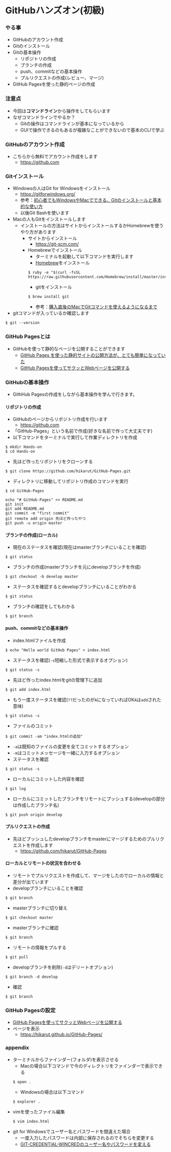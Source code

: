# GitHubハンズオン(初級)
### やる事
* GitHubのアカウント作成
* Gitのインストール
* Gitの基本操作
  * リポジトリの作成
  * ブランチの作成
  * push、commitなどの基本操作
  * プルリクエストの作成(レビュー、マージ)
* GitHub Pagesを使った静的ページの作成

### 注意点
* 今回は**コマンドライン**から操作をしてもらいます
* なぜコマンドラインでやるか？
  * Gitの操作はコマンドラインが基本になっているから
  * GUIで操作できるのもあるが複雑なことができないので基本のCLIで学ぶ

### GitHubのアカウント作成
* こちらから無料でアカウント作成をします
  * https://github.com

### Gitインストール
* Windowsの人はGit for Windowsをインストール
  * https://gitforwindows.org/
  * 参考：[初心者でもWindowsやMacでできる、Gitのインストールと基本的な使い方](http://www.atmarkit.co.jp/ait/articles/1603/31/news026.html)
  * 以後Git Bashを使います
* Macの人もGitをインストールします
  * インストールの方法はサイトからインストールするかHomebrewを使うやり方があります
    * サイトからインストール
      * https://git-scm.com/
    * Homebrewでインストール
      * ターミナルを起動して以下コマンドを実行します
      * [Homebrew](https://brew.sh/index_ja)をインストール
      ```
      $ ruby -e "$(curl -fsSL https://raw.githubusercontent.com/Homebrew/install/master/install)"
      ```
      * gitをインストール
      ```
      $ brew install git
      ```
      * 参考：[購入直後のMacでGitコマンドを使えるようになるまで](https://qiita.com/furusin_oriver/items/974a7b7fb8c56ad88d6e)
* gitコマンドが入っているか確認します
```
$ git --version
```

### GitHub Pagesとは
* GitHubを使って静的なページを公開することができます
  * [GitHub Pages を使った静的サイトの公開方法が、とても簡単になっていた](https://www.tam-tam.co.jp/tipsnote/html_css/post11245.html)
  * [GitHub Pagesを使ってサクッとWebページを公開する](https://qiita.com/0084ken/items/4acdc7a00bf2e6f41f94)

### GitHubの基本操作
* GithHub Pagesの作成をしながら基本操作を学んで行きます。

#### リポジトリの作成
* GitHubのページからリポジトリ作成を行います
  * https://github.com
* 「GitHub-Pages」という名前で作成(好きな名前で作って大丈夫です)
* 以下コマンドをターミナルで実行して作業ディレクトリを作成
```
$ mkdir Hands-on
$ cd Hands-on
```
* 先ほど作ったリポジトリをクローンする
```
$ git clone https://github.com/hikarut/GitHub-Pages.git
```
* ディレクトリに移動してリポジトリ作成のコマンドを実行
```
$ cd GitHub-Pages

echo "# GitHub-Pages" >> README.md
git init
git add README.md
git commit -m "first commit"
git remote add origin 先ほど作ったやつ
git push -u origin master
```

#### ブランチの作成(ローカル)
* 現在のステータスを確認(現在はmasterブランチにいることを確認)
```
$ git status
```
* ブランチの作成(masterブランチを元にdevelopブランチを作成)
```
$ git checkout -b develop master
```
* ステータスを確認するとdevelopブランチにいることがわかる
```
$ git status
```
* ブランチの確認をしてもわかる
```
$ git branch
```

#### push、commitなどの基本操作
* index.htmlファイルを作成
```
$ echo "Hello world GitHub Pages" > index.html
```
* ステータスを確認(`-s`短縮した形式で表示するオプション)
```
$ git status -s
```
* 先ほど作ったindex.htmlをgitの管理下に追加
```
$ git add index.html
```
* もう一度ステータスを確認(`??`だったのが`A`になっていればOK`A`は`add`された意味)
```
$ git status -s
```
* ファイルのコミット
```
$ git commit -am "index.htmlの追加"
```
  * `-a`は既知のファイルの変更を全てコミットするオプション
  * `-m`はコミットメッセージを一緒に入力するオプション
* ステータスを確認
```
$ git status -s
```
* ローカルにコミットした内容を確認
```
$ git log
```
* ローカルにコミットしたブランチをリモートにプッシュする(developの部分は作成したブランチ名)
```
$ git push origin develop
```

#### プルリクエストの作成
* 先ほどプッシュしたdevelopブランチをmasterにマージするためのプルリクエストを作成します
  * https://github.com/hikarut/GitHub-Pages

#### ローカルとリモートの状況を合わせる
* リモートでプルリクエストを作成して、マージをしたのでローカルの情報と差分が出ています
* developブランチにいることを確認
```
$ git branch
```
* masterブランチに切り替え
```
$ git checkout master
```
* masterブランチに確認
```
$ git branch
```
* リモートの情報をプルする
```
$ git pull
```
* developブランチを削除(`-d`はデリートオプション)
```
$ git branch -d develop
```
* 確認
```
$ git branch
```

### GitHub Pagesの設定
* [GitHub Pagesを使ってサクッとWebページを公開する](https://qiita.com/0084ken/items/4acdc7a00bf2e6f41f94)
* ページを表示
  * https://hikarut.github.io/GitHub-Pages/


### appendix
* ターミナルからファインダー(フォルダ)を表示させる
  * Macの場合以下コマンドで今のディレクトリをファインダーで表示できる
  ```
  $ open .
  ```
  * Windowsの場合は以下コマンド
  ```
  $ explorer .
  ```
* vimを使ったファイル編集
  ```
  $ vim index.html
  ```
* git for Windowsでユーザー名とパスワードを間違えた場合
  * 一度入力したパスワードは内部に保存されるのでそちらを変更する
  * [GIT-CREDENTIAL-WINCREDのユーザー名やパスワードを変える](https://blog.hinaloe.net/2015/03/08/change-name-or-pass-of-git-credential-wincred/)
